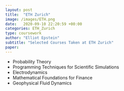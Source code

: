 ```yaml
---
layout: post
title:  "ETH Zurich"
image: /images/ETH.png
date:   2020-09-10 22:20:59 +00:00
categories: ETH_Zurich
type: coursework
author: "Elliot Epstein"
subtitle: "Selected Courses Taken at ETH Zurich"
paper: 
---
```

- Probability Theory
- Programming Techniques for Scientific Simulations
- Electrodynamics
- Mathematical Foundations for Finance
- Geophysical Fluid Dynamics